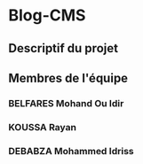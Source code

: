 # Blog-CMS

## Descriptif du projet


## Membres de l'équipe

### BELFARES Mohand Ou Idir
### KOUSSA Rayan
### DEBABZA Mohammed Idriss
